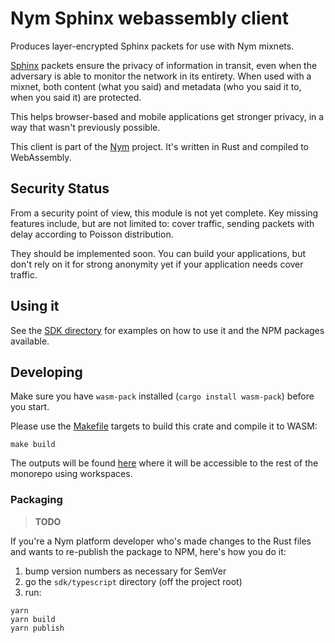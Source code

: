 # Nym Sphinx webassembly client

Produces layer-encrypted Sphinx packets for use with Nym mixnets. 

[Sphinx](http://www0.cs.ucl.ac.uk/staff/G.Danezis/papers/sphinx-eprint.pdf) packets ensure the privacy of information in transit, even when the adversary is able to monitor the network in its entirety. When used with a mixnet, both content (what you said) and metadata (who you said it to, when you said it) are protected.

This helps browser-based and mobile applications get stronger privacy, in a way that wasn't previously possible.

This client is part of the [Nym](https://nymtech.net/docs) project. It's written in Rust and compiled to WebAssembly.

## Security Status 

From a security point of view, this module is not yet complete. Key missing features include, but are not limited to: cover traffic, sending packets with delay according to Poisson distribution. 

They should be implemented soon. You can build your applications, but don't rely on it for strong anonymity yet if your application needs cover traffic.

## Using it

See the [SDK directory](../../sdk/typescript/examples) for examples on how to use it and the NPM packages available.

## Developing

Make sure you have `wasm-pack` installed (`cargo install wasm-pack`) before you start.

Please use the [Makefile](Makefile) targets to build this crate and compile it to WASM:

```
make build
```

The outputs will be found [here](../../dist/wasm/client) where it will be accessible to the rest of the monorepo using workspaces.

### Packaging

> **TODO**

If you're a Nym platform developer who's made changes to the Rust files and wants to re-publish the package to NPM, here's how you do it: 

1. bump version numbers as necessary for SemVer
2. go the `sdk/typescript` directory (off the project root)
3. run:
```
yarn
yarn build
yarn publish
```